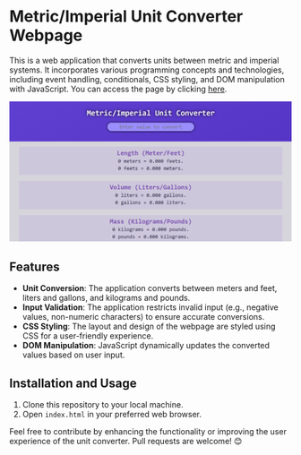 # Metric/Imperial Unit Converter Webpage

This is a web application that converts units between metric and imperial systems. It incorporates various programming concepts and technologies, including event handling, conditionals, CSS styling, and DOM manipulation with JavaScript. You can access the page by clicking [here](https://genuine-begonia-511507.netlify.app/).

![Screenshot](https://raw.githubusercontent.com/ChristopherRDZ/Unit-Converter/main/Screenshot.png)

## Features
- **Unit Conversion**: The application converts between meters and feet, liters and gallons, and kilograms and pounds.
- **Input Validation**: The application restricts invalid input (e.g., negative values, non-numeric characters) to ensure accurate conversions.
- **CSS Styling**: The layout and design of the webpage are styled using CSS for a user-friendly experience.
- **DOM Manipulation**: JavaScript dynamically updates the converted values based on user input.

## Installation and Usage
1. Clone this repository to your local machine.
2. Open `index.html` in your preferred web browser.

Feel free to contribute by enhancing the functionality or improving the user experience of the unit converter. Pull requests are welcome! 😊

